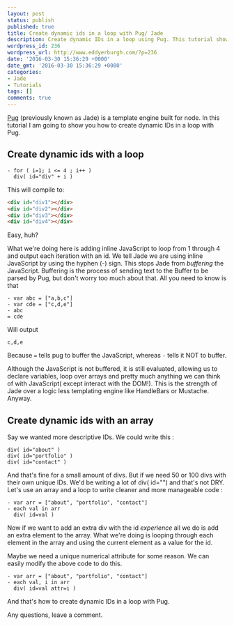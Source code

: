 ```yaml
---
layout: post
status: publish
published: true
title: Create dynamic ids in a loop with Pug/ Jade
description: Create dynamic IDs in a loop using Pug. This tutorial shows you how to use Pug to create dynamic ids for DOM elements
wordpress_id: 236
wordpress_url: http://www.eddyerburgh.com/?p=236
date: '2016-03-30 15:36:29 +0000'
date_gmt: '2016-03-30 15:36:29 +0000'
categories:
- Jade
- Tutorials
tags: []
comments: true
---
```


<a rel="noopener" href="http://jade-lang.com/tutorial/">Pug</a> (previously known as Jade)  is a template engine built for node. In this tutorial I am going to show you how to create dynamic IDs in a loop with Pug.

## Create dynamic ids with a loop

```pug
- for ( i=1; i <= 4 ; i++ )
  div( id="div" + i )
```

This will compile to:
```html
<div id="div1"></div>
<div id="div2"></div>
<div id="div3"></div>
<div id="div4"></div>
```

Easy, huh?

What we're doing here is adding inline JavaScript to loop from 1 through 4 and output each iteration with an id. We tell Jade we are using inline JavaScript by using the hyphen (-) sign. This stops Jade from *buffering* the JavaScript. Buffering is the process of sending text to the Buffer to be parsed by Pug, but don't worry too much about that. All you need to know is that

```pug
- var abc = ["a,b,c"]
- var cde = ["c,d,e"]
- abc
= cde
```

Will output

```c,d,e```

Because `=` tells pug to buffer the JavaScript, whereas `-` tells it NOT to buffer.

Although the JavaScript is not buffered, it is still evaluated, allowing us to declare variables, loop over arrays and pretty much anything we can think of with JavaScript( except interact with the DOM!). This is the strength of Jade over a logic less templating engine like HandleBars or Mustache. Anyway.

## Create dynamic ids with an array

Say we wanted more descriptive IDs. We could write this :

```pug
div( id="about" )
div( id="portfolio" )
div( id="contact" )
```

And that's fine for a small amount of divs. But if we need 50 or 100 divs with their own unique IDs. We'd be writing a lot of div( id="") and that's not DRY. Let's use an array and a loop to write cleaner and more manageable code :
```pug
- var arr = ["about", "portfolio", "contact"]
- each val in arr
  div( id=val )
```

Now if we want to add an extra div with the id *experience* all we do is add an extra element to the array. What we're doing is looping through each element in the array and using the current element as a value for the id.

Maybe we need a unique numerical attribute for some reason. We can easily modify the above code to do this.

```pug
- var arr = ["about", "portfolio", "contact"]
- each val, i in arr
  div( id=val attr=i )
```

And that's how to create dynamic IDs in a loop with Pug.

Any questions, leave a comment.
